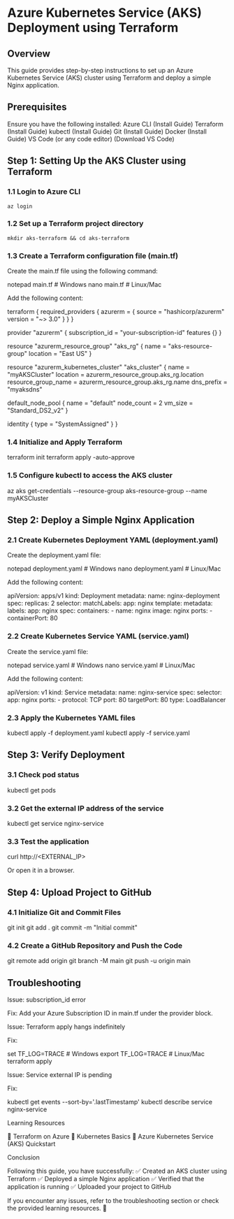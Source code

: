 # Azure Kubernetes Service (AKS) Deployment using Terraform

## Overview
This guide provides step-by-step instructions to set up an Azure Kubernetes Service (AKS) cluster using Terraform and deploy a simple Nginx application.

## Prerequisites
Ensure you have the following installed:
Azure CLI (Install Guide)
Terraform (Install Guide)
kubectl (Install Guide)
Git (Install Guide)
Docker (Install Guide)
VS Code (or any code editor) (Download VS Code)

## Step 1: Setting Up the AKS Cluster using Terraform

### 1.1 Login to Azure CLI
    az login

### 1.2 Set up a Terraform project directory
    mkdir aks-terraform && cd aks-terraform

### 1.3 Create a Terraform configuration file (main.tf)

Create the main.tf file using the following command:

notepad main.tf  # Windows
nano main.tf  # Linux/Mac

Add the following content:

terraform {
  required_providers {
    azurerm = {
      source  = "hashicorp/azurerm"
      version = "~> 3.0"
    }
  }
}

provider "azurerm" {
  subscription_id = "your-subscription-id"
  features {}
}

resource "azurerm_resource_group" "aks_rg" {
  name     = "aks-resource-group"
  location = "East US"
}

resource "azurerm_kubernetes_cluster" "aks_cluster" {
  name                = "myAKSCluster"
  location            = azurerm_resource_group.aks_rg.location
  resource_group_name = azurerm_resource_group.aks_rg.name
  dns_prefix          = "myaksdns"

  default_node_pool {
    name       = "default"
    node_count = 2
    vm_size    = "Standard_DS2_v2"
  }

  identity {
    type = "SystemAssigned"
  }
}


### 1.4 Initialize and Apply Terraform

terraform init
terraform apply -auto-approve

### 1.5 Configure kubectl to access the AKS cluster

az aks get-credentials --resource-group aks-resource-group --name myAKSCluster

## Step 2: Deploy a Simple Nginx Application

### 2.1 Create Kubernetes Deployment YAML (deployment.yaml)

Create the deployment.yaml file:

notepad deployment.yaml  # Windows
nano deployment.yaml  # Linux/Mac

Add the following content:

apiVersion: apps/v1
kind: Deployment
metadata:
  name: nginx-deployment
spec:
  replicas: 2
  selector:
    matchLabels:
      app: nginx
  template:
    metadata:
      labels:
        app: nginx
    spec:
      containers:
        - name: nginx
          image: nginx
          ports:
            - containerPort: 80

### 2.2 Create Kubernetes Service YAML (service.yaml)

Create the service.yaml file:

notepad service.yaml  # Windows
nano service.yaml  # Linux/Mac

Add the following content:

apiVersion: v1
kind: Service
metadata:
  name: nginx-service
spec:
  selector:
    app: nginx
  ports:
    - protocol: TCP
      port: 80
      targetPort: 80
  type: LoadBalancer

### 2.3 Apply the Kubernetes YAML files

kubectl apply -f deployment.yaml
kubectl apply -f service.yaml

## Step 3: Verify Deployment

### 3.1 Check pod status

kubectl get pods

### 3.2 Get the external IP address of the service

kubectl get service nginx-service

### 3.3 Test the application

curl http://<EXTERNAL_IP>

Or open it in a browser.

## Step 4: Upload Project to GitHub

### 4.1 Initialize Git and Commit Files

git init
git add .
git commit -m "Initial commit"

### 4.2 Create a GitHub Repository and Push the Code

git remote add origin <your-repo-url>
git branch -M main
git push -u origin main

## Troubleshooting

Issue: subscription_id error

Fix: Add your Azure Subscription ID in main.tf under the provider block.

Issue: Terraform apply hangs indefinitely

Fix:

set TF_LOG=TRACE  # Windows
export TF_LOG=TRACE  # Linux/Mac
terraform apply

Issue: Service external IP is pending

Fix:

kubectl get events --sort-by='.lastTimestamp'
kubectl describe service nginx-service

Learning Resources

📌 Terraform on Azure
📌 Kubernetes Basics
📌 Azure Kubernetes Service (AKS) Quickstart

Conclusion

Following this guide, you have successfully:
✅ Created an AKS cluster using Terraform
✅ Deployed a simple Nginx application
✅ Verified that the application is running
✅ Uploaded your project to GitHub

If you encounter any issues, refer to the troubleshooting section or check the provided learning resources. 🚀

